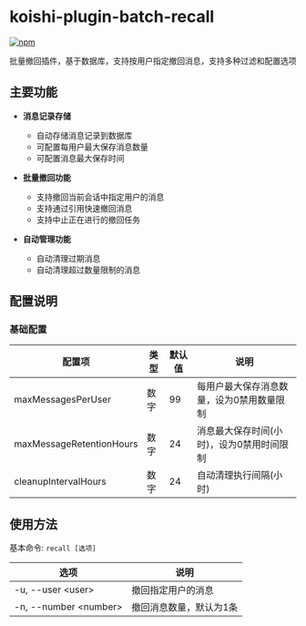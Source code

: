 # koishi-plugin-batch-recall

[![npm](https://img.shields.io/npm/v/koishi-plugin-batch-recall?style=flat-square)](https://www.npmjs.com/package/koishi-plugin-batch-recall)

批量撤回插件，基于数据库，支持按用户指定撤回消息，支持多种过滤和配置选项

## 主要功能

- **消息记录存储**
  - 自动存储消息记录到数据库
  - 可配置每用户最大保存消息数量
  - 可配置消息最大保存时间

- **批量撤回功能**
  - 支持撤回当前会话中指定用户的消息
  - 支持通过引用快速撤回消息
  - 支持中止正在进行的撤回任务

- **自动管理功能**
  - 自动清理过期消息
  - 自动清理超过数量限制的消息

## 配置说明

### 基础配置

| 配置项 | 类型 | 默认值 | 说明 |
|-------|-----|-------|------|
| maxMessagesPerUser | 数字 | 99 | 每用户最大保存消息数量，设为0禁用数量限制 |
| maxMessageRetentionHours | 数字 | 24 | 消息最大保存时间(小时)，设为0禁用时间限制 |
| cleanupIntervalHours | 数字 | 24 | 自动清理执行间隔(小时) |

## 使用方法

基本命令: `recall [选项]`

| 选项 | 说明 |
|------|------|
| -u, --user \<user\> | 撤回指定用户的消息 |
| -n, --number \<number\> | 撤回消息数量，默认为1条 |
